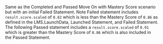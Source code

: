 Same as the Completed and Passed Move On with Mastery Score scenario but with an initial Failed Statement. Note Failed statement includes `result.score.scaled` of `0.82` which is less than the Mastery Score of `0.86` as defined in the LMS.LaunchData, Launched Statement, and Failed Statement. The following Passed statement includes a `result.score.scaled` of `0.91` which is greater than the Mastery Score of `0.86` which is also included in the Passed Statement.
